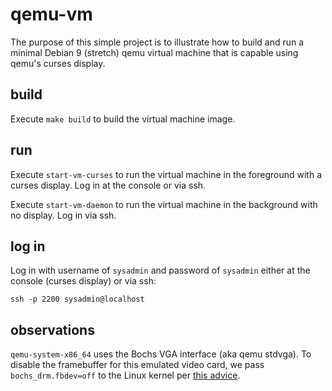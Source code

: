 # qemu-vm

The purpose of this simple project is to illustrate how to build and run a
minimal Debian 9 (stretch) qemu virtual machine that is capable using qemu's
curses display.

## build

Execute `make build` to build the virtual machine image.

## run

Execute `start-vm-curses` to run the virtual machine in the foreground with a
curses display. Log in at the console or via ssh.

Execute `start-vm-daemon` to run the virtual machine in the background with no display. Log in via ssh.

## log in

Log in with username of `sysadmin` and password of `sysadmin` either at the console (curses display) or via ssh:

```
ssh -p 2200 sysadmin@localhost
```

## observations

`qemu-system-x86_64` uses the Bochs VGA interface (aka qemu stdvga). To disable
the framebuffer for this emulated video card, we pass `bochs_drm.fbdev=off` to
the Linux kernel per [this advice][1].

[1]: https://unix.stackexchange.com/a/347751/105853

